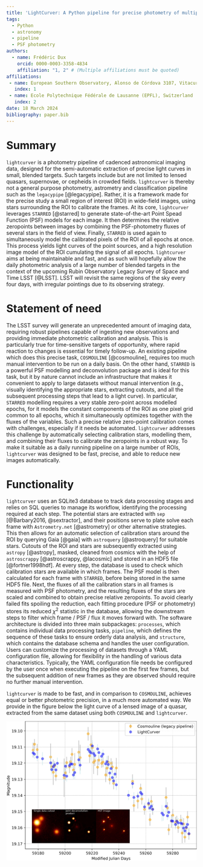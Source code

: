 ```yaml
---
title: 'LightCurver: A Python pipeline for precise photometry of multiple-epoch wide-field images'
tags:
  - Python
  - astronomy
  - pipeline
  - PSF photometry
authors:
  - name: Frédéric Dux
    orcid: 0000-0003-3358-4834
    affiliation: "1, 2" # (Multiple affiliations must be quoted)
affiliations:
 - name: European Southern Observatory, Alonso de Córdova 3107, Vitacura, Santiago, Chile
   index: 1
 - name: Ecole Polytechnique Fédérale de Lausanne (EPFL), Switzerland
   index: 2
date: 18 March 2024
bibliography: paper.bib
---
```


# Summary

`lightcurver` is a photometry pipeline of cadenced astronomical imaging data,
designed for the semi-automatic extraction of precise light curves in small, blended targets.
Such targets include but are not limited to lensed quasars, supernovae, or cepheids in crowded fields.
`lightcurver` is thereby not a general purpose photometry, astrometry and classification pipeline such as the `legacypipe` [@legacypipe].
Rather, it is a framework made for the precise study a small region of interest (ROI) in wide-field images, 
using stars surrounding the ROI to calibrate the frames.
At its core, `lightcurver` leverages `STARRED` [@starred] to generate state-of-the-art Point Spead Function (PSF) models for each image.
It then determines the relative zeropoints between images by combining the PSF-photometry fluxes of several stars in the field of view.
Finally, `STARRED` is used again to simultaneously model the calibrated pixels of the ROI of all epochs at once.
This process yields light curves of the point sources, and a high resolution image model of the ROI cumulating the signal of all epochs.
`lightcurver` aims at being maintainable and fast, and as such will hopefully allow the daily photometric analysis of 
a large number of blended targets in the context of the upcoming Rubin Observatory Legacy Survey of Space and Time LSST [@LSST].
LSST will revisit the same regions of the sky every four days, with irregular pointings due to its observing strategy.


# Statement of need

The LSST survey will generate an unprecedented amount of imaging data, 
requiring robust pipelines capable of ingesting new observations and providing immediate photometric calibration and analysis. 
This is particularly true for time-sensitive targets of opportunity, where rapid reaction to changes is essential for timely follow-up.
An existing pipeline which does this precise task, `COSMOULINE` [@cosmouline], requires too much manual intervention
to be run on a daily basis.
On the other hand, `STARRED` is a powerful PSF modelling and deconvolution package and is ideal for this task,
but it by nature cannot include an infrastructure that makes it convenient to apply to large datasets without manual intervention
(e.g., visually identifying the appropriate stars, extracting cutouts, and all the subsequent processing steps that lead to a light curve).
In particular, `STARRED` modelling requires a very stable zero-point across modelled epochs, for it models
the constant components of the ROI as one pixel grid common to all epochs, which it simultaneously optimizes together with the 
fluxes of the variables. 
Such a precise relative zero-point calibration comes with challenges, especially if it needs be automated.
`lightcurver` addresses this challenge by automatically selecting calibration stars, modelling them, and combining
their fluxes to calibrate the zeropoints in a robust way.
To make it suitable as a daily running pipeline on a large number of ROIs, 
`lightcurver` was designed to be fast, precise, and able to reduce new images automatically.


# Functionality

`lightcurver` uses an SQLite3 database to track data processing stages and relies on SQL queries to manage its workflow, 
identifying the processing required at each step. 
The potential stars are extracted with `sep` [@Barbary2016, @sextractor], and their positions serve to plate solve 
each frame with `Astrometry.net` [@astrometry] or other alternative strategies.
This then allows for an automatic selection of calibration stars around the ROI by querying Gaia [@gaia] with `astroquery` [@astroquery] for suitable stars.
Cutouts of the ROI and stars are subsequently extracted using `astropy` [@astropy], masked, 
cleaned from cosmics with the help of `astroscrappy` [@astroscrappy, @lacosmic] and stored in an HDF5 file [@fortner1998hdf].
At every step, the database is used to check which calibration stars are available in which frames.
The PSF model is then calculated for each frame with `STARRED`, before being stored in the same HDF5 file.
Next, the fluxes of all the calibration stars in all frames is measured with PSF photometry, 
and the resulting fluxes of the stars are scaled and combined to obtain precise relative zeropoints.
To avoid clearly failed fits spoiling the reduction, each fitting procedure (PSF or photometry) stores its reduced $\chi^2$ statistic in
the database, allowing the downstream steps to filter which frame / PSF / flux it moves forward with. 
The software architecture is divided into three main subpackages: `processes`, which contains individual data processing tasks, 
`pipeline`, which defines the sequence of these tasks to ensure orderly data analysis,
and `structure`, which contains the database schema and handles the user configuration.
Users can customize the processing of datasets through a YAML configuration file, 
allowing for flexibility in the handling of various data characteristics. 
Typically, the YAML configuration file needs be configured by the user once when executing the pipeline on the first few frames, 
but the subsequent addition of new frames as they are observed should require no further manual intervention.

`lightcurver` is made to be fast, and in comparison to `COSMOULINE`, achieves equal or better photometric precision, in a much more automated way.
We provide in the figure below the light curve of a lensed image of a quasar, extracted from the same dataset using both `COSMOULINE` and `lightcurver`.


![Light curve of a lensed image of a quasar (J0659+1629), extracted once with the existing code base (COSMOULINE), requiring a week of investigor's time, and another time with `LightCurver`, requiring about an hour of investigator's time. HST image: PI Tommaso Treu, proposal GO 15652](plot/comparison_with_legacy_pipeline.jpg)
